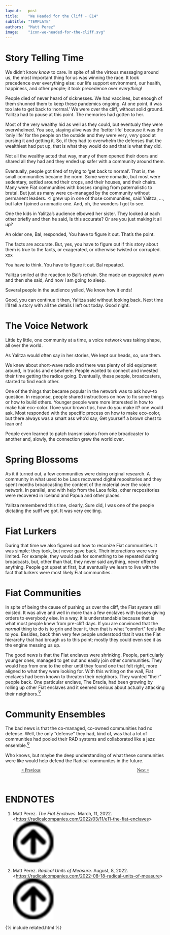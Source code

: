 ```yaml
---
layout:   post
title:    "We Headed for the Cliff - E14"
subtitle: "TEMPLATE"
authors:  "Matt Perez"
image:    "icon-we-headed-for-the-cliff.svg"
---
```


<div style="display: none;">
<h1>We headed for the cliff, smiling and chatting with everybody. And then we went over the cliff.</h1>
</div>

<h1>Story Telling Time</h1>
 <p class="_quotespan">We didn&rsquo;t know <em>know</em> to care. In spite of all the virtous messaging around us, the most important thing for us was <span class="_quotespan">winning the race.</span> It took precedence over everything else: our life support environment, our health, happiness, and other people; it took precedence over <em>everything</em>!</p>
 <p><span class="_quotespan">People died of never heard of sicknesses. We had vaccines, but enough of them shunned them to keep these pandemics ongoing. At one point, it was too late to get back to &lsquo;normal.&rsquo; We were over the cliff, without solid ground.</span> Yalitza had to pause at this point. The memories had gotten to her.</p>
 <p><span class="_quotespan">Most of the very wealthy hid as well as they could, but eventualy they were overwhelmed. You see, staying alive was the &lsquo;better life&rsquo; because it was the &lsquo;only life&rsquo; for the people on the outside and they were very, <em>very</em> good at pursing it and getting it. So, if they had to overwhelm the defenses that the wealthiest had put up, that is what they would do and that is what they did.</span></p>
 <p><span class="_quotespan">Not all the wealthy acted that way, many of them opened their doors and shared all they had and they ended up safer with a community around them.</span></p>
 <p><span class="_quotespan">Eventually, people got tired of trying to &lsquo;get back to normal&rsquo;. That is, the small communities became the norm. Some were nomadic, but most were sedentary, settled around their crops, and their houses, and their chairs. Many were <span class="_paradigm">Fiat</span> communities with bosses ranging from paternalistic to brutal. But just as many were co-managed by the community without permanent <span class="_quotespan">leaders</span>. <<span class="_quotespan">I grew up in one of those communities,</span> said Yalitza, <span class="_quotespan">&hellip;, but later I joined a nomadic one. And, oh, the wonders I got to see.</span></p>
 <p>One the kids in Yalitza&rsquo;s audience elbowed her sister. They looked at each other briefly and then he said, <span call="_quotespan">Is this accurate? Or are you just making it all up?</span></p>
 <p>An older one, Bal, responded, <span class="_quotespan">You have to figure it out. That&rsquo;s the point.</span></p>
 <p><span class="_quotespan">The facts are accurate. But, yes, you have to figure out if this story about them is true to the facts, or exagerated, or otherwise twisted or corrupted.<span> xxx </p>
 <p><span class="_quotespan">You have to think. You have to figure it out.</span> Bal repeated.</p>
 <p>Yalitza smiled at the reaction to Bal&rsquo;s refrain. She made an exagerated yawn and then she said, <span class="_quotespan">And now I am going to sleep.</span></p>
 <p>Several people in the audience yelled, <span class="_quotespan">We know how it ends!</span></p>
 <p><span class="_quotespan">Good, you can continue it then</span>, Yalitza said without looking back. <span class="_quotespan">Next time I&rsquo;ll tell a story with all the details I left out today. Good night.</span></p>

<h1>The Voice Network</h1>
 <p>Little by little, one community at a time, a voice network was taking shape, all over the world.</p>
 <p>As Yalitza would often say in her stories, <span class="_quotespan">We kept our heads, so, use them.</span></p>
 <p>We knew about short-wave radio and there was plenty of old equipment around, in trucks and elsewhere. People wanted to connect and invested their time getting the radios going. Eventually, these people, broadcasters, started to find each other.</p>
 <p>One of the things that became popular in the network was to ask how-to question. In response, people shared instructions on how to fix some things or how to build others. Younger people were more interested in how to make hair eco-color. <span class="_quotespan">I love your brown tips, how do you make it?</span> one would ask. Most responded with the specific process on how to make eco-color, but there always was a smart ass who&rsquo;d say, <span class="_quotespan">Get yourself a brown chest to lean on!</span></p>
 <p>People even learned to patch transmissions from one broadcaster to another and, slowly, the connection grew the world over.</p>

<h1>Spring Blossoms</h1>
 <p>As it it turned out, a few communities were doing original research. A community in what used to be Laos recovered digital repositories and they spent months broadcasting the content of the material over the voice network. In parallel, and with help from the Laos folks, other recpositories were recovered in Iceland and Papua and other places.</p>
 <p>Yalitza remembered this time, clearly, <span class="_quotespan">Sure did, I was one of the people dictating the sutff we got. It was very exciting.</span></p>

<h1><span class="_paradigm">Fiat</span> Lurkers</h1>
 <p>During that time we also figured out how to reconize <span class="_paradigm">Fiat</span> communities. It was simple: they took, but never gave back. Their interactions were very limited. For example, they would ask for something to be repeated during broadcasts, but, other than that, they never said anything, never offered anything. People got upset at first, but eventually we learn to live with the fact that lurkers were most likely <span class="_paradigm">Fiat</span> communities.</p>

<h1><span class="_paradigm">Fiat</span> Communities</h1>
 <p>In spite of being the cause of pushing us over the cliff, the <span class="_paradigm">Fiat</span> system still existed. It was alive and well in more than a few enclaves with bosses giving orders to everybody else. In a way, it is understandable because that is what most people knew from pre-cliff days. If you are convinced that the <em>normal</em> thing to do is to grin and bear it, then that is what &ldquo;comfort&rdquo; feels like to you. Besides, back then very few people understood that it was the <span class="_paradigm">Fiat</span> hierarchy that had brough us to this point; mostly they could even see it as the engine messing us up.</p>
 <p>The good news is that the <span class="_paradigm">Fiat</span> enclaves were shrinking. People, particularly younger ones, managed to get out and easily join other communities. They would hop from one to the other until they found one that felt right, more aligned to what they were looking for. With this writing on the wall, <span class="_paradigm">Fiat</span> enclaves had been known to threaten their neighbors. They wanted &ldquo;their&rdquo; people back. One particular enclave, The Bracia, had been growing by rolling up other <span class="_paradigm">Fiat</span> enclaves and it seemed serious about actually attacking their neighbors.<a href="#en01"><sup id="bm01">&nabla;&hairsp;</sup></a></p>

<h1>Community Ensembles</h1>
 <p>The bad news is that the co-managed, co-owned communities had no defense. Well, the only &ldquo;defense&rdquo; they had, kind of, was that a lot of communities had pooled their <span class="_paradigm">RAD</span> systems and collaborated like a jazz ensemble.<a href="#en02"><sup id="bm02">&nabla;&hairsp;</sup></a></p>
 <p>Who knows, but maybe the deep understanding of what these communities were like would help defend the <span class="_paradigm">Radical</span> communites in the future.</p>

<div style="margin-bottom:1in; width:80%; padding:0 10%; font-family: American Typewriter, serif; ">
 <span style="float:left; " ><a href="https://radicalcompanies.com/2022/03/13/E13-giving-back">&lt; Previous</a></span>
 <span style="float:right; "><a href="https://radicalcompanies.com/2023/01/25/E15-later">          Next &gt;</a></span>
</div>

<h1 class="_section">ENDNOTES</h1>
 <ol>
  <li id="en01">
   <p class="_list-item">
    Matt Perez.
    <em>The <span class="_paradigm">Fiat</span> Enclaves.</em>
    March, 11, 2022.
    &lt;<a href="https://radicalcompanies.com/2022/03/11/e11-the-fiat-enclaves" target="_blank">https://radicalcompanies.com/2022/03/11/e11-the-fiat-enclaves</a>&gt;
    <a class="_uparrow" href="#bm01"><img src="/assets/img/arrow-up-icon.png"></a>
   </p>
  </li>
  <li id="en02">
   <p class="_list-item">
    Matt Perez.
    <em>Radical Units of Measure.</em>
    August, 8, 2022.
    &lt;<a href="https://radicalcompanies.com/2022-08-18-radical-units-of-measure" target="_blank">https://radicalcompanies.com/2022-08-18-radical-units-of-measure</a>&gt;
    <a class="_uparrow" href="#bm02"><img src="/assets/img/arrow-up-icon.png"></a>
   </p>
  </li>
 </ol>

{% include related.html %}
